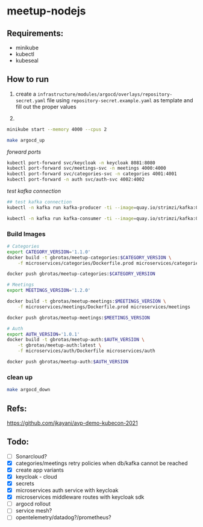 # meetup-nodejs

## Requirements:
- minikube
- kubectl
- kubeseal

## How to run
1. create a `infrastructure/modules/argocd/overlays/repository-secret.yaml` file using `repository-secret.example.yaml` as template and fill out the proper values

2.
```sh
minikube start --memory 4000 --cpus 2

make argocd_up
```

*forward ports*
```sh
kubectl port-forward svc/keycloak -n keycloak 8081:8080
kubectl port-forward svc/meetings-svc -n meetings 4000:4000
kubectl port-forward svc/categories-svc -n categories 4001:4001
kubectl port-forward -n auth svc/auth-svc 4002:4002
```

*test kafka connection*
```sh
## test kafka connection
kubectl -n kafka run kafka-producer -ti --image=quay.io/strimzi/kafka:0.32.0-kafka-3.3.1 --rm=true --restart=Never -- bin/kafka-console-producer.sh --bootstrap-server my-cluster-kafka-bootstrap.kafka.svc.cluster.local:9092 --topic my-topic # producer

kubectl -n kafka run kafka-consumer -ti --image=quay.io/strimzi/kafka:0.32.0-kafka-3.3.1 --rm=true --restart=Never -- bin/kafka-console-consumer.sh --bootstrap-server my-cluster-kafka-bootstrap.kafka.svc.cluster.local:9092 --topic my-topic --from-beginning # consumer
```

### Build Images
```sh
# Categories
export CATEGORY_VERSION='1.1.0'
docker build -t gbrotas/meetup-categories:$CATEGORY_VERSION \
    -f microservices/categories/Dockerfile.prod microservices/categories

docker push gbrotas/meetup-categories:$CATEGORY_VERSION

# Meetings
export MEETINGS_VERSION='1.2.0'

docker build -t gbrotas/meetup-meetings:$MEETINGS_VERSION \
    -f microservices/meetings/Dockerfile.prod microservices/meetings

docker push gbrotas/meetup-meetings:$MEETINGS_VERSION

# Auth
export AUTH_VERSION='1.0.1'
docker build -t gbrotas/meetup-auth:$AUTH_VERSION \
    -t gbrotas/meetup-auth:latest \
    -f microservices/auth/Dockerfile microservices/auth

docker push gbrotas/meetup-auth:$AUTH_VERSION
```

### clean up
```sh
make argocd_down
```

## Refs:
https://github.com/jkayani/avp-demo-kubecon-2021

## Todo:
- [ ] Sonarcloud?
- [X] categories/meetings retry policies when db/kafka cannot be reached
- [X] create app variants
- [X] keycloak - cloud
- [X] secrets
- [X] microservices auth service with keycloak
- [X] microservices middleware routes with keycloak sdk
- [ ] argocd rollout
- [ ] service mesh?
- [ ] opentelemetry/datadog?/prometheus?
